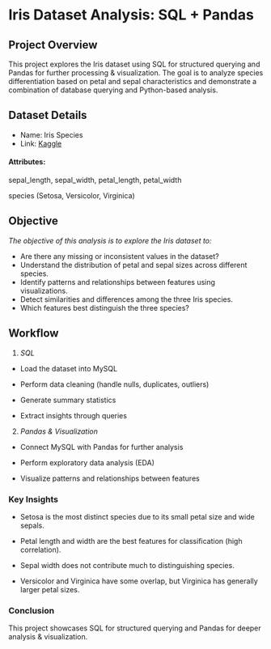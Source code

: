 
# Iris Dataset Analysis: SQL + Pandas

## Project Overview

This project explores the Iris dataset using SQL for structured querying and Pandas for further processing & visualization. The goal is to analyze species differentiation based on petal and sepal characteristics and demonstrate a combination of database querying and Python-based analysis.

## Dataset Details

- Name: Iris Species
- Link: [Kaggle](https://www.kaggle.com/datasets/uciml/iris)

#### Attributes:

sepal_length, sepal_width, petal_length, petal_width

species (Setosa, Versicolor, Virginica)

## Objective
*The objective of this analysis is to explore the Iris dataset to:*

- Are there any missing or inconsistent values in the dataset?
- Understand the distribution of petal and sepal sizes across different species.
- Identify patterns and relationships between features using visualizations.
- Detect similarities and differences among the three Iris species.
- Which features best distinguish the three species?

## Workflow

1. *SQL*

- Load the dataset into MySQL

- Perform data cleaning (handle nulls, duplicates, outliers)

- Generate summary statistics

- Extract insights through queries

2. *Pandas & Visualization*

- Connect MySQL with Pandas for further analysis

- Perform exploratory data analysis (EDA)

- Visualize patterns and relationships between features


### Key Insights

- Setosa is the most distinct species due to its small petal size and wide sepals.

- Petal length and width are the best features for classification (high correlation).

- Sepal width does not contribute much to distinguishing species.

- Versicolor and Virginica have some overlap, but Virginica has generally larger petal sizes.

### Conclusion

This project showcases SQL for structured querying and Pandas for deeper analysis & visualization. 
